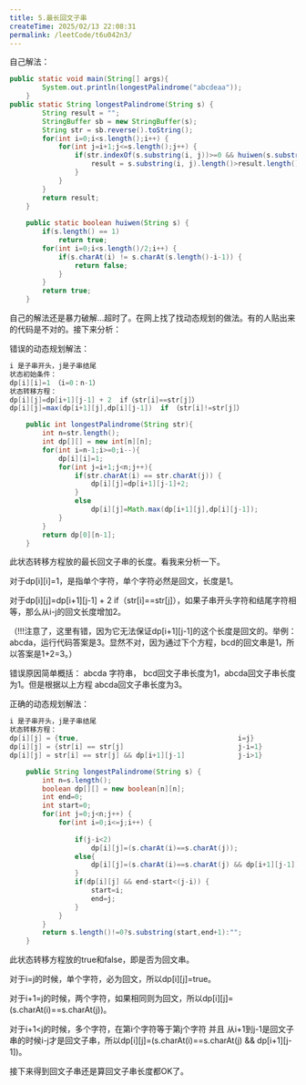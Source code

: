 ```yaml
---
title: 5.最长回文子串
createTime: 2025/02/13 22:08:31
permalink: /leetCode/t6u042n3/
---
```

自己解法：

```Java
public static void main(String[] args){
		System.out.println(longestPalindrome("abcdeaa"));
	}
public static String longestPalindrome(String s) {
		String result = "";
		StringBuffer sb = new StringBuffer(s);
		String str = sb.reverse().toString();
		for(int i=0;i<s.length();i++) {
			for(int j=i+1;j<=s.length();j++) {
				if(str.indexOf(s.substring(i, j))>=0 && huiwen(s.substring(i, j))) {
					result = s.substring(i, j).length()>result.length()?s.substring(i, j):result;
				}
			}
		}
		return result;
	}
	
	public static boolean huiwen(String s) {
		if(s.length() == 1)
			return true;
		for(int i=0;i<s.length()/2;i++) {
			if(s.charAt(i) != s.charAt(s.length()-i-1)) {
				return false;
			}
		}
		return true;
	}
```


自己的解法还是暴力破解...超时了。在网上找了找动态规划的做法。有的人贴出来的代码是不对的。接下来分析：

错误的动态规划解法：

```Java
i 是子串开头，j是子串结尾
状态初始条件：
dp[i][i]=1 （i=0：n-1）
状态转移方程：
dp[i][j]=dp[i+1][j-1] + 2  if（str[i]==str[j]）
dp[i][j]=max(dp[i+1][j],dp[i][j-1])  if （str[i]!=str[j]）

	public int longestPalindrome(String str){
	    int n=str.length();
	    int dp[][] = new int[n][n];
	    for(int i=n-1;i>=0;i--){
	        dp[i][i]=1;
	        for(int j=i+1;j<n;j++){
	            if(str.charAt(i) == str.charAt(j)) {
	            	dp[i][j]=dp[i+1][j-1]+2;
	            }
	            else
	                dp[i][j]=Math.max(dp[i+1][j],dp[i][j-1]);
	        }
	    }
	    return dp[0][n-1];
	}
```


此状态转移方程放的最长回文子串的长度。看我来分析一下。

对于dp[i][i]=1，是指单个字符，单个字符必然是回文，长度是1。

对于dp[i][j]=dp[i+1][j-1] + 2 if（str[i]==str[j]），如果子串开头字符和结尾字符相等，那么从i-j的回文长度增加2。

（!!!注意了，这里有错，因为它无法保证dp[i+1][j-1]的这个长度是回文的。举例：abcda，运行代码答案是3。显然不对，因为通过下个方程，bcd的回文串是1，所以答案是1+2=3。）

错误原因简单概括： abcda 字符串， bcd回文子串长度为1，abcda回文子串长度为1。但是根据以上方程 abcda回文子串长度为3。

正确的动态规划解法：

```Java
i 是子串开头，j是子串结尾
状态转移方程：
dp[i][j] = {true,                                       i=j}
dp[i][j] = {str[i] == str[j]                            j-i=1}
dp[i][j] = str[i] == str[j] && dp[i+1][j-1]             j-i>1}

	public String longestPalindrome(String s) {
		int n=s.length();
		boolean dp[][] = new boolean[n][n];
		int end=0;
		int start=0;
		for(int j=0;j<n;j++) {
			for(int i=0;i<=j;i++) {
				
				if(j-i<2)
					dp[i][j]=(s.charAt(i)==s.charAt(j));
				else{
					dp[i][j]=(s.charAt(i)==s.charAt(j) && dp[i+1][j-1]);
				}
				if(dp[i][j] && end-start<(j-i)) {
					start=i;
					end=j;
				}
			}
		}
		return s.length()!=0?s.substring(start,end+1):"";	
	}
```


此状态转移方程放的true和false，即是否为回文串。

对于i=j的时候，单个字符，必为回文，所以dp[i][j]=true。

对于i+1=j的时候，两个字符，如果相同则为回文，所以dp[i][j]=(s.charAt(i)==s.charAt(j))。

对于i+1<j的时候，多个字符，在第i个字符等于第j个字符 并且 从i+1到j-1是回文子串的时候i-j才是回文子串，所以dp[i][j]=(s.charAt(i)==s.charAt(j) && dp[i+1][j-1])。

接下来得到回文子串还是算回文子串长度都OK了。

